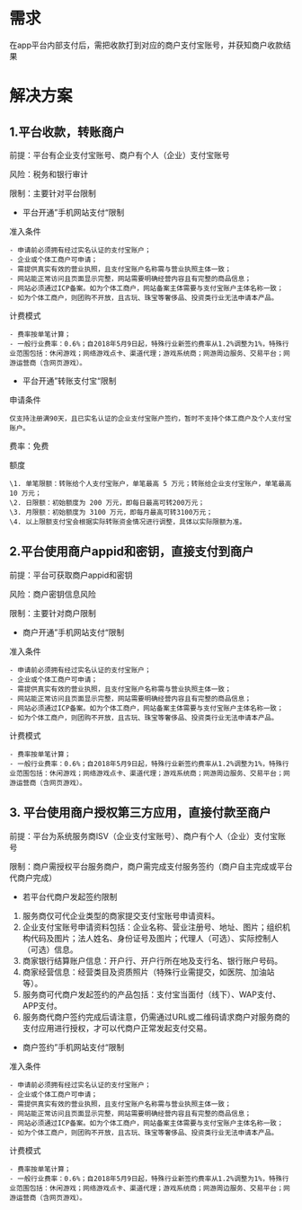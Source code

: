 # 需求

在app平台内部支付后，需把收款打到对应的商户支付宝账号，并获知商户收款结果

# 解决方案

## 1.平台收款，转账商户

前提：平台有企业支付宝账号、商户有个人（企业）支付宝账号

风险：税务和银行审计

限制：主要针对平台限制

- 平台开通”手机网站支付“限制


准入条件
```
- 申请前必须拥有经过实名认证的支付宝账户；
- 企业或个体工商户可申请；
- 需提供真实有效的营业执照，且支付宝账户名称需与营业执照主体一致；
- 网站能正常访问且页面显示完整，网站需要明确经营内容且有完整的商品信息；
- 网站必须通过ICP备案。如为个体工商户，网站备案主体需要与支付宝账户主体名称一致；
- 如为个体工商户，则团购不开放，且古玩、珠宝等奢侈品、投资类行业无法申请本产品。
```

计费模式

```
- 费率按单笔计算；
- 一般行业费率：0.6%；自2018年5月9日起，特殊行业新签约费率从1.2%调整为1%，特殊行业范围包括：休闲游戏；网络游戏点卡、渠道代理；游戏系统商；网游周边服务、交易平台；网游运营商（含网页游戏）。
```

- 平台开通”转账支付宝“限制

申请条件
```
仅支持注册满90天，且已实名认证的企业支付宝账户签约，暂时不支持个体工商户及个人支付宝账户。
```
费率：免费

额度

```
\1. 单笔限额：转账给个人支付宝账户，单笔最高 5 万元；转账给企业支付宝账户，单笔最高 10 万元；
\2. 日限额：初始额度为 200 万元，即每日最高可转200万元；
\3. 月限额：初始额度为 3100 万元，即每月最高可转3100万元；
\4. 以上限额支付宝会根据实际转账资金情况进行调整，具体以实际限额为准。
```

## 2.平台使用商户appid和密钥，直接支付到商户

前提：平台可获取商户appid和密钥

风险：商户密钥信息风险

限制：主要针对商户限制

- 商户开通”手机网站支付“限制


准入条件

```
- 申请前必须拥有经过实名认证的支付宝账户；
- 企业或个体工商户可申请；
- 需提供真实有效的营业执照，且支付宝账户名称需与营业执照主体一致；
- 网站能正常访问且页面显示完整，网站需要明确经营内容且有完整的商品信息；
- 网站必须通过ICP备案。如为个体工商户，网站备案主体需要与支付宝账户主体名称一致；
- 如为个体工商户，则团购不开放，且古玩、珠宝等奢侈品、投资类行业无法申请本产品。
```

计费模式

```
- 费率按单笔计算；
- 一般行业费率：0.6%；自2018年5月9日起，特殊行业新签约费率从1.2%调整为1%，特殊行业范围包括：休闲游戏；网络游戏点卡、渠道代理；游戏系统商；网游周边服务、交易平台；网游运营商（含网页游戏）。
```

## 3. 平台使用商户授权第三方应用，直接付款至商户

前提：平台为系统服务商ISV（企业支付宝账号）、商户有个人（企业）支付宝账号

限制：商户需授权平台服务商户，商户需完成支付服务签约（商户自主完成或平台代商户完成）

- 若平台代商户发起签约限制

1. 服务商仅可代企业类型的商家提交支付宝账号申请资料。
2. 企业支付宝账号申请资料包括：企业名称、营业注册号、地址、图片；组织机构代码及图片；法人姓名、身份证号及图片；代理人（可选）、实际控制人（可选）信息。
3. 商家银行结算账户信息：开户行、开户行所在地及支行名、银行账户号码。
4. 商家经营信息：经营类目及资质照片（特殊行业需提交，如医院、加油站等）。
5. 服务商可代商户发起签约的产品包括：支付宝当面付（线下）、WAP支付、APP支付。
6. 服务商代商户签约完成后请注意，仍需通过URL或二维码请求商户对服务商的支付应用进行授权，才可以代商户正常发起支付交易。

- 商户签约”手机网站支付“限制


准入条件

```
- 申请前必须拥有经过实名认证的支付宝账户；
- 企业或个体工商户可申请；
- 需提供真实有效的营业执照，且支付宝账户名称需与营业执照主体一致；
- 网站能正常访问且页面显示完整，网站需要明确经营内容且有完整的商品信息；
- 网站必须通过ICP备案。如为个体工商户，网站备案主体需要与支付宝账户主体名称一致；
- 如为个体工商户，则团购不开放，且古玩、珠宝等奢侈品、投资类行业无法申请本产品。
```

计费模式

```
- 费率按单笔计算；
- 一般行业费率：0.6%；自2018年5月9日起，特殊行业新签约费率从1.2%调整为1%，特殊行业范围包括：休闲游戏；网络游戏点卡、渠道代理；游戏系统商；网游周边服务、交易平台；网游运营商（含网页游戏）。
```
